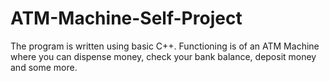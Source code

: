 # ATM-Machine-Self-Project

The program is written using basic C++. Functioning is of an ATM Machine where you can dispense money, check your bank balance, deposit money and some more.
